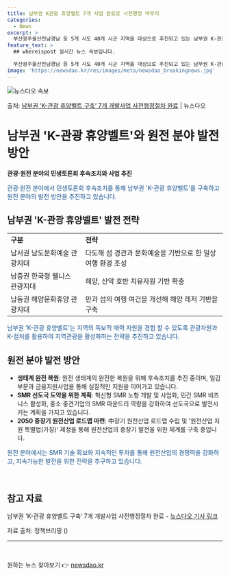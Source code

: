 ```yaml
---
title: 남부권 K관광 휴양벨트 7개 사업 완료로 사전행정 마무리
categories:
  - News
excerpt: >
  부산광주울산전남경남 등 5개 시도 40개 시군 지역을 대상으로 추진되고 있는 남부권 K-관광 휴양벨트 구축 …
feature_text: >
  ## whereispost 실시간 뉴스 속보입니다.

  부산광주울산전남경남 등 5개 시도 40개 시군 지역을 대상으로 추진되고 있는 남부권 K-관광 휴양벨트 구축 …
image: 'https://newsdao.kr/res/images/meta/newsdao_breakingnews.jpg'
---
```


![뉴스다오 속보](https://newsdao.kr/res/images/meta/newsdao_breakingnews.jpg)

<p>출처: <a href="https://newsdao.kr/3587" rel="dofollow">남부권 ‘K-관광 휴양벨트 구축’ 7개 개발사업 사전행정절차 완료</a> | 뉴스다오</p>

<h1>남부권 'K-관광 휴양벨트'와 원전 분야 발전 방안</h1>

<p><b>관광·원전 분야의 민생토론회 후속조치와 사업 추진</b></p>
<p><span style="color: #1a5490;">관광·원전 분야에서 민생토론회 후속조치를 통해 남부권 'K-관광 휴양벨트'를 구축하고 원전 분야의 발전 방안을 추진하고 있습니다.</span></p>

<h2>남부권 'K-관광 휴양벨트' 발전 전략</h2>
<table>
  <tr>
    <td><b>구분</b></td>
    <td><b>전략</b></td>
  </tr>
  <tr>
    <td>남서권 남도문화예술 관광지대</td>
    <td>다도해 섬 경관과 문화예술을 기반으로 한 일상 여행 환경 조성</td>
  </tr>
  <tr>
    <td>남중권 한국형 웰니스 관광지대</td>
    <td>해양, 산악 호반 치유자원 기반 확충</td>
  </tr>
  <tr>
    <td>남동권 해양문화휴양 관광지대</td>
    <td>만과 섬의 여행 여건을 개선해 해양 레저 기반을 구축</td>
  </tr>
</table>
<p><span style="color: #1a5490;">남부권 'K-관광 휴양벨트'는 지역의 독보적 매력 자원을 경험 할 수 있도록 관광자원과 K-컬처를 활용하여 지역관광을 활성화하는 전략을 추진하고 있습니다.</span></p>

<h2>원전 분야 발전 방안</h2>
<ul>
  <li><b>생태계 완전 복원</b>: 원전 생태계의 완전한 복원을 위해 후속조치를 추진 중이며, 일감 부문과 금융지원사업을 통해 실질적인 지원을 이어가고 있습니다.</li>
  <li><b>SMR 선도국 도약을 위한 계획</b>: 혁신형 SMR 노형 개발 및 사업화, 민간 SMR 비즈니스 활성화, 중소·중견기업의 SMR 파운드리 역량을 강화하여 선도국으로 발전시키는 계획을 가지고 있습니다.</li>
  <li><b>2050 중장기 원전산업 로드맵 마련</b>: 中장기 원전산업 로드맵 수립 및 '원전산업 지원 특별법(가칭)' 제정을 통해 원전산업의 중장기 발전을 위한 체계를 구축 중입니다.</li>
</ul>
<p><span style="color: #1a5490;">원전 분야에서는 SMR 기술 확보와 지속적인 투자를 통해 원전산업의 경쟁력을 강화하고, 지속가능한 발전을 위한 전략을 추구하고 있습니다.</span></p>

<p data-ke-size="size16">&nbsp;</p>
<h2>참고 자료</h2>
<p>남부권 'K-관광 휴양벨트 구축’ 7개 개발사업 사전행정절차 완료 - <a href="https://newsdao.kr/3587">뉴스다오 기사 링크</a></p>
<p>자료 출처: 정책브리핑 ()</p>

<hr>
<p data-ke-size="size16">&nbsp;</p> 

원하는 뉴스 찾아보기 👉 <a href="https://newsdao.kr" rel="dofollow">newsdao.kr</a>


